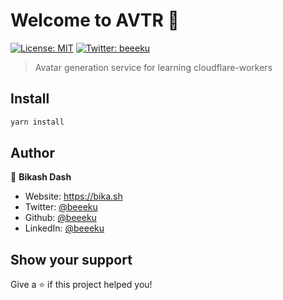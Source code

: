 # Welcome to AVTR 👋
[![License: MIT](https://img.shields.io/badge/License-MIT-yellow.svg)](#)
[![Twitter: beeeku](https://img.shields.io/twitter/follow/beeeku.svg?style=social)](https://twitter.com/beeeku)

> Avatar generation service for learning cloudflare-workers 

## Install

```sh
yarn install
```

## Author

👤 **Bikash Dash**

* Website: https://bika.sh
* Twitter: [@beeeku](https://twitter.com/beeeku)
* Github: [@beeeku](https://github.com/beeeku)
* LinkedIn: [@beeeku](https://linkedin.com/in/beeeku)

## Show your support

Give a ⭐️ if this project helped you!

